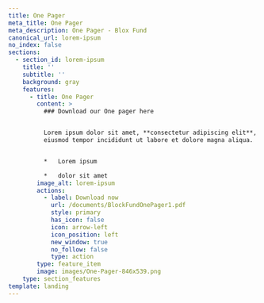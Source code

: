 ```yaml
---
title: One Pager
meta_title: One Pager
meta_description: One Pager - Blox Fund
canonical_url: lorem-ipsum
no_index: false
sections:
  - section_id: lorem-ipsum
    title: ''
    subtitle: ''
    background: gray
    features:
      - title: One Pager
        content: >
          ### Download our One pager here


          Lorem ipsum dolor sit amet, **consectetur adipiscing elit**, sed do
          eiusmod tempor incididunt ut labore et dolore magna aliqua.


          *   Lorem ipsum

          *   dolor sit amet
        image_alt: lorem-ipsum
        actions:
          - label: Download now
            url: /documents/BlockFundOnePager1.pdf
            style: primary
            has_icon: false
            icon: arrow-left
            icon_position: left
            new_window: true
            no_follow: false
            type: action
        type: feature_item
        image: images/One-Pager-846x539.png
    type: section_features
template: landing
---
```

